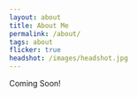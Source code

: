 ```yaml
---
layout: about
title: About Me
permalink: /about/
tags: about
flicker: true
headshot: /images/headshot.jpg
---
```

Coming Soon!
<!-- Fill this Up with Short info about you. -->

<style>
.post-header {
  text-align: center; **/ Want the About Page header to be in the middle /**
}
</style>
